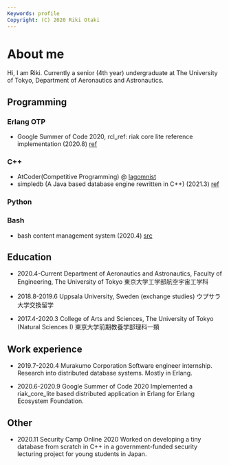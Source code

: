 ```yaml
---
Keywords: profile
Copyright: (C) 2020 Riki Otaki
---
```


# About me

Hi, I am Riki.
Currently a senior (4th year) undergraduate at The University of Tokyo, Department of Aeronautics and Astronautics.

## Programming

### Erlang OTP
- Google Summer of Code 2020, rcl_ref: riak core lite reference implementation (2020.8) [ref](https://wattlebirdaz.github.io/rclref/)

### C++
- AtCoder(Competitive Programming) @ [lagomnist](https://atcoder.jp/users/lagomnist)
- simpledb (A Java based database engine rewritten in C++) (2021.3) [ref](https://github.com/wattlebirdaz/simpledb)
    
### Python
### Bash
- bash content management system (2020.4) [src](https://github.com/wattlebirdaz/bashcms2)

## Education

- 2020.4-Current
  Department of Aeronautics and Astronautics, Faculty of Engineering, The University of Tokyo
  東京大学工学部航空宇宙工学科

- 2018.8-2019.6
  Uppsala University, Sweden (exchange studies)
  ウプサラ大学交換留学
  
- 2017.4-2020.3
  College of Arts and Sciences, The University of Tokyo (Natural Sciences I)
  東京大学前期教養学部理科一類

## Work experience

- 2019.7-2020.4 Murakumo Corporation
  Software engineer internship. Research into distributed database systems. Mostly in Erlang.
  
- 2020.6-2020.9 Google Summer of Code 2020
  Implemented a riak_core_lite based distributed application in Erlang for Erlang Ecosystem Foundation.

## Other
  
- 2020.11 Security Camp Online 2020
  Worked on developing a tiny database from scratch in C++ in a government-funded security lecturing project for young students in Japan.
